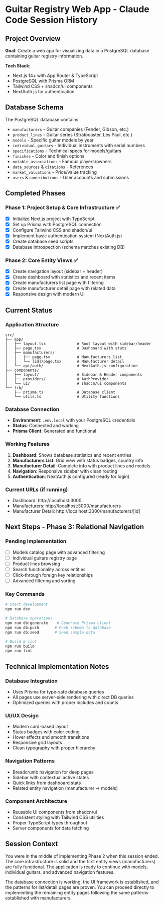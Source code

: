 # Guitar Registry Web App - Claude Code Session History

## Project Overview
**Goal**: Create a web app for visualizing data in a PostgreSQL database containing guitar registry information.

**Tech Stack**:
- Next.js 14+ with App Router & TypeScript
- PostgreSQL with Prisma ORM
- Tailwind CSS + shadcn/ui components
- NextAuth.js for authentication

## Database Schema
The PostgreSQL database contains:
- `manufacturers` - Guitar companies (Fender, Gibson, etc.)
- `product_lines` - Guitar series (Stratocaster, Les Paul, etc.)
- `models` - Specific guitar models by year
- `individual_guitars` - Individual instruments with serial numbers
- `specifications` - Technical specs for models/guitars
- `finishes` - Color and finish options
- `notable_associations` - Famous players/owners
- `data_sources` & `citations` - References
- `market_valuations` - Price/value tracking
- `users` & `contributions` - User accounts and submissions

## Completed Phases

### Phase 1: Project Setup & Core Infrastructure ✅
- [x] Initialize Next.js project with TypeScript
- [x] Set up Prisma with PostgreSQL connection
- [x] Configure Tailwind CSS and shadcn/ui
- [x] Implement basic authentication system (NextAuth.js)
- [x] Create database seed scripts
- [x] Database introspection (schema matches existing DB)

### Phase 2: Core Entity Views ✅
- [x] Create navigation layout (sidebar + header)
- [x] Create dashboard with statistics and recent items
- [x] Create manufacturers list page with filtering
- [x] Create manufacturer detail page with related data
- [x] Responsive design with modern UI

## Current Status

### Application Structure
```
src/
├── app/
│   ├── layout.tsx              # Root layout with sidebar/header
│   ├── page.tsx                # Dashboard with stats
│   ├── manufacturers/
│   │   ├── page.tsx            # Manufacturers list
│   │   └── [id]/page.tsx       # Manufacturer detail
│   └── api/auth/               # NextAuth.js configuration
├── components/
│   ├── layout/                 # Sidebar & Header components
│   ├── providers/              # AuthProvider
│   └── ui/                     # shadcn/ui components
└── lib/
    ├── prisma.ts               # Database client
    └── utils.ts                # Utility functions
```

### Database Connection
- **Environment**: `.env.local` with your PostgreSQL credentials
- **Status**: Connected and working
- **Prisma Client**: Generated and functional

### Working Features
1. **Dashboard**: Shows database statistics and recent entries
2. **Manufacturers List**: Grid view with status badges, country info
3. **Manufacturer Detail**: Complete info with product lines and models
4. **Navigation**: Responsive sidebar with clean routing
5. **Authentication**: NextAuth.js configured (ready for login)

### Current URLs (if running)
- Dashboard: http://localhost:3000
- Manufacturers: http://localhost:3000/manufacturers
- Manufacturer Detail: http://localhost:3000/manufacturers/[id]

## Next Steps - Phase 3: Relational Navigation

### Pending Implementation
- [ ] Models catalog page with advanced filtering
- [ ] Individual guitars registry page
- [ ] Product lines browsing
- [ ] Search functionality across entities
- [ ] Click-through foreign key relationships
- [ ] Advanced filtering and sorting

### Key Commands
```bash
# Start development
npm run dev

# Database operations
npm run db:generate    # Generate Prisma client
npm run db:push       # Push schema to database
npm run db:seed       # Seed sample data

# Build & lint
npm run build
npm run lint
```

## Technical Implementation Notes

### Database Integration
- Uses Prisma for type-safe database queries
- All pages use server-side rendering with direct DB queries
- Optimized queries with proper includes and counts

### UI/UX Design
- Modern card-based layout
- Status badges with color coding
- Hover effects and smooth transitions
- Responsive grid layouts
- Clean typography with proper hierarchy

### Navigation Patterns
- Breadcrumb navigation for deep pages
- Sidebar with contextual active states
- Quick links from dashboard stats
- Related entity navigation (manufacturer → models)

### Component Architecture
- Reusable UI components from shadcn/ui
- Consistent styling with Tailwind CSS utilities
- Proper TypeScript types throughout
- Server components for data fetching

## Session Context
You were in the middle of implementing Phase 2 when this session ended. The core infrastructure is solid and the first entity views (manufacturers) are fully functional. The application is ready to continue with models, individual guitars, and advanced navigation features.

The database connection is working, the UI framework is established, and the patterns for list/detail pages are proven. You can proceed directly to implementing the remaining entity pages following the same patterns established with manufacturers.